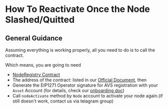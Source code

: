 # How To Reactivate Once the Node Slashed/Quitted

## General Guidance

Assuming everything is working properly, all you need to do is to call the contract.

Which means, you are going to need

- [NodeRegistry Contract](https://github.com/ARPA-Network/BLS-TSS-Network/blob/0732850fe39f869a7dea899e445dfe6332462ab7/contracts/src/interfaces/INodeRegistry.sol)
- The address of the contract: listed in our [Official Document](https://docs.arpanetwork.io/randcast/supported-networks-and-parameters), then
- Generate the EIP1271 Operator signature for AVS registration with your `Asset` Account (for details, check our [onboarding doc](/docs/eigenlayer-onboarding.md))
- Call `nodeActivate` method by `Node` account to activate your node again.(if still doesn't work, contact us via telagram group)
